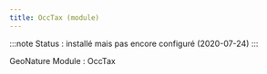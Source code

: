```yaml
---
title: OccTax (module)
---
```

:::note
Status : installé mais pas encore configuré (2020-07-24)
:::

GeoNature Module : OccTax
